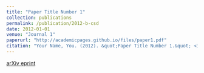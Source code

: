 ```yaml
---
title: "Paper Title Number 1"
collection: publications
permalink: /publication/2012-b-csd
date: 2012-01-01
venue: "Journal 1"
paperurl: "http://academicpages.github.io/files/paper1.pdf"
citation: "Your Name, You. (2012). &quot;Paper Title Number 1.&quot; <i>Journal 1</i>, 1(1):X."
---
```


[arXiv eprint]()
